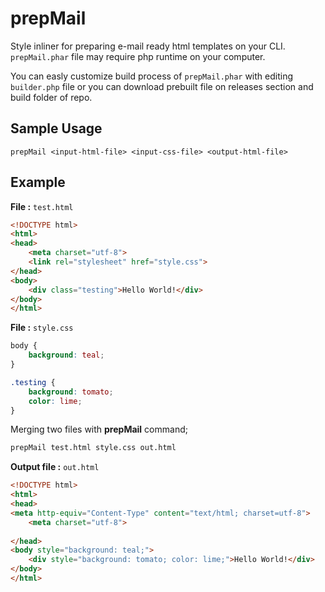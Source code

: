 # prepMail

Style inliner for preparing e-mail ready html templates on your CLI. `prepMail.phar` file may require php runtime on your computer.

You can easly customize build process of `prepMail.phar` with editing `builder.php` file or you can download prebuilt file on releases section and build folder of repo.

## Sample Usage

```
prepMail <input-html-file> <input-css-file> <output-html-file>
```

## Example

**File :** `test.html`

```html
<!DOCTYPE html>
<html>
<head>
	<meta charset="utf-8">
	<link rel="stylesheet" href="style.css">
</head>
<body>
	<div class="testing">Hello World!</div>
</body>
</html>
```

**File :** `style.css`

```css
body {
	background: teal;
}

.testing {
	background: tomato;
	color: lime;
}
```

Merging two files with **prepMail** command;

```sh
prepMail test.html style.css out.html
```

**Output file :** `out.html`

```html
<!DOCTYPE html>
<html>
<head>
<meta http-equiv="Content-Type" content="text/html; charset=utf-8">
	<meta charset="utf-8">
	
</head>
<body style="background: teal;">
	<div style="background: tomato; color: lime;">Hello World!</div>
</body>
</html>
```
